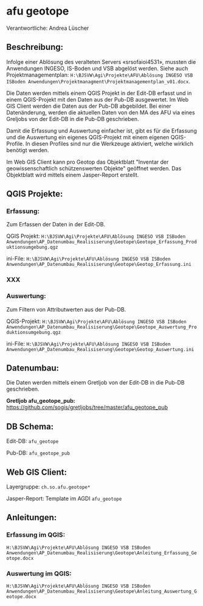 # afu geotope

Verantwortliche: Andrea Lüscher

## Beschreibung:
Infolge einer Ablösung des veralteten Servers «srsofaioi4531», mussten die Anwendungen INGESO, IS-Boden und VSB abgelöst werden. Siehe auch Projektmanagementplan: `H:\BJSVW\Agi\Projekte\AFU\Ablösung INGESO VSB ISBoden Anwendungen\Projektmanagment\Projektmanagementplan_v01.docx`.

Die Daten werden mittels einem QGIS Projekt in der Edit-DB erfasst und in einem QGIS-Projekt mit den Daten aus der Pub-DB ausgewertet. Im Web GIS Client werden die Daten aus der Pub-DB abgebildet. Bei einer Datenänderung, werden die aktuellen Daten  von den MA des AFU via eines Greljobs von der Edit-DB in die Pub-DB geschrieben.

Damit die Erfassung und Auswertung einfacher ist, gibt es für die Erfassung und die Auswertung ein eigenes QGIS-Projekt mit einem eigenen QGIS-Profile. In diesen Profiles sind nur die Werkzeuge aktiviert, welche wirklich benötigt werden.

Im Web GIS Client kann pro Geotop das Objektblatt "Inventar der geowissenschaftlich schützenswerten Objekte" geöffnet werden. Das Objektblatt wird mittels einem Jasper-Report erstellt.

## QGIS Projekte:
### Erfassung:
Zum Erfassen der Daten in der Edit-DB.

QGIS Projekt: `H:\BJSVW\Agi\Projekte\AFU\Ablösung INGESO VSB ISBoden Anwendungen\AP_Datenumbau_Realisiserung\Geotope\Geotope_Erfassung_Produktionsumgebung.qgz`

ini-File: `H:\BJSVW\Agi\Projekte\AFU\Ablösung INGESO VSB ISBoden Anwendungen\AP_Datenumbau_Realisiserung\Geotope\Geotop_Erfassung.ini`

### XXX

### Auswertung:
Zum Filtern von Attributwerten aus der Pub-DB.

QGIS-Projekt: `H:\BJSVW\Agi\Projekte\AFU\Ablösung INGESO VSB ISBoden Anwendungen\AP_Datenumbau_Realisiserung\Geotope\Geotope_Auswertung_Produktionsumgebung.qgz`

ini-File: `H:\BJSVW\Agi\Projekte\AFU\Ablösung INGESO VSB ISBoden Anwendungen\AP_Datenumbau_Realisiserung\Geotope\Geotop_Auswertung.ini`

## Datenumbau:
Die Daten werden mittels einem Gretljob von der Edit-DB in die Pub-DB geschrieben.

**Gretljob afu_geotope_pub:** https://github.com/sogis/gretljobs/tree/master/afu_geotope_pub

## DB Schema:
Edit-DB: `afu_geotope`

Pub-DB: `afu_geotope_pub`

## Web GIS Client:
Layergruppe: `ch.so.afu.geotope*`

Jasper-Report: Template im AGDI `afu_geotope`

## Anleitungen:
### Erfassung im QGIS: 
`H:\BJSVW\Agi\Projekte\AFU\Ablösung INGESO VSB ISBoden Anwendungen\AP_Datenumbau_Realisiserung\Geotope\Anleitung_Erfassung_Geotope.docx`

### Auswertung im QGIS: 
`H:\BJSVW\Agi\Projekte\AFU\Ablösung INGESO VSB ISBoden Anwendungen\AP_Datenumbau_Realisiserung\Geotope\Anleitung_Auswertung_Geotope.docx`

